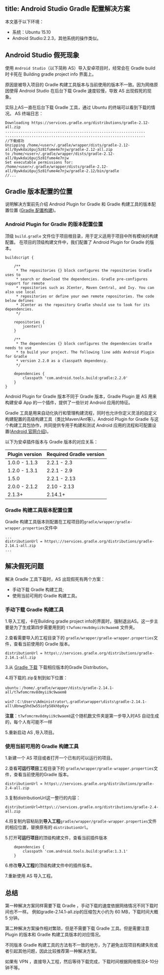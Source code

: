 title: Android Studio Gradle 配置解决方案
---

本文基于以下环境：

- 系统：Ubuntu 15.10
- Android Studio:2.2.3，其他系统的操作类似。


## Android Studio 假死现象
使用 `Android Studio`（以下简称 AS）导入安卓项目时，经常会在 Gradle build 时卡死在 Building gradle project info 界面上。

原因是被导入项目的 Gradle 构建工具版本与当前使用的版本不一致。因为网络原因使得 Android Studio 在后台下载 Gradle 速度较慢，导致 AS 出现假死的现象。

实际上AS一直在后台下载 Gradle 工具，通过 Ubuntu 的终端可以看到下载的情况。
AS 终端日志：

```
Downloading https://services.gradle.org/distributions/gradle-2.12-all.zip
................................................................
................................................................
//下载成功
Unzipping /home/<user>/.gradle/wrapper/dists/gradle-2.12-all/8ywkdai6puj5z81fume4e7njw/gradle-2.12-all.zip 
to /home/<user>/.gradle/wrapper/dists/gradle-2.12-all/8ywkdai6puj5z81fume4e7njw
Set executable permissions for: /home/<user>/.gradle/wrapper/dists/gradle-2.12-all/8ywkdai6puj5z81fume4e7njw/gradle-2.12/bin/gradle
//...

```
## Gradle 版本配置的位置
说明解决方案前先介绍 Android Plugin for Gradle 和 Gradle 构建工具的版本配置位置 ([Gradle 配置构建](https://developer.android.com/studio/build/index.html))。
### Android Plugin for Gradle 的版本配置位置
顶级 `build.gradle` 文件位于项目根目录，用于定义适用于项目中所有模块的构建配置。
在项目的顶级构建文件中，我们配置了 Android Plugin for Gradle 的版本。

```
buildscript {

    /**
     * The repositories {} block configures the repositories Gradle uses to
     * search or download the dependencies. Gradle pre-configures support for remote
     * repositories such as JCenter, Maven Central, and Ivy. You can also use local
     * repositories or define your own remote repositories. The code below defines
     * JCenter as the repository Gradle should use to look for its dependencies.
     */

    repositories {
        jcenter()
    }

    /**
     * The dependencies {} block configures the dependencies Gradle needs to use
     * to build your project. The following line adds Android Plugin for Gradle
     * version 2.2.0 as a classpath dependency.
     */

    dependencies {
        classpath 'com.android.tools.build:gradle:2.2.0'
    }
}
```

Android Plugin for Gradle 版本不同于 Gradle 版本，Gradle Plugin 是 AS 用来构建安卓 App 的一个插件，提供了一些针对 Android 应用的特征。

Gradle 工具是用来自动化执行和管理构建流程，同时也允许你定义灵活的自定义构建配置的高级构建工具（类比Maven/Ant等）。Android Plugin for Gradle 与这个构建工具包协作，共同提供专用于构建和测试 Android 应用的流程和可配置设置([Android 官网介绍](https://developer.android.com/studio/releases/gradle-plugin.html))。

以下为安卓插件版本与 Gradle 版本的对应关系：

|Plugin version	|Required Gradle version|
|-------------|----------|
|1.0.0 - 1.1.3	|2.2.1 - 2.3|
|1.2.0 - 1.3.1	|2.2.1 - 2.9|
|1.5.0	|2.2.1 - 2.13|
|2.0.0 - 2.1.2	|2.10 - 2.13|
|2.1.3+	|2.14.1+|

### Gradle 构建工具版本配置位置

Gradle 构建工具版本则配置在工程项目的`gradle/wrapper/gradle-wrapper.properties`文件中

```
...
distributionUrl = https\://services.gradle.org/distributions/gradle-2.14.1-all.zip
...

```

## 解决假死问题
解决 Gradle 工具下载时，AS 出现假死有两个方案：

- 手动下载 Gradle 构建工具;
- 使用当前可用的 Gradle 构建工具。

### 手动下载 Gradle 构建工具

1.导入工程，卡在Building gradle project info的界面时，强制退出AS。这一步主要是为了生成第四步需要用到的 `t7wfomcrmv8dmyii9c9waem8` 文件夹。

2.查看需要导入的工程目录下的 `gradle/wrapper/gradle-wrapper.properties`文件，查看当前使用的 Gradle 版本。

```
distributionUrl = https\://services.gradle.org/distributions/gradle-2.14.1-all.zip
```

 3.从 [Gradle 下载](http://services.gradle.org/distributions) 下载相应版本的Gradle Distribution。

4.将下载的.zip复制到如下位置：

```
ubuntu：/home/.gradle/wrapper/dists/gradle-2.14.1-all/t7wfomcrmv8dmyii9c9waem8

win7：C:\Users\Administrator\.gradle\wrapper\dists\gradle-2.14.1-all\8bnwg5hd3w55iofp58khbp6yv
```

**注意**：`t7wfomcrmv8dmyii9c9waem8`这个随机数文件夹是第一步导入时AS 自动生成的，每个人有可能不一样

5.重新启动 AS ,导入项目。


### 使用当前可用的 Gradle 构建工具

1.新建一个 AS 项目或者打开一个已有的可以运行的项目。

2.查看**可运行项目**工程目录下的 `gradle/wrapper/gradle-wrapper.properties`文件，查看当前使用的Gradle 版本。

```
distributionUrl = https\://services.gradle.org/distributions/gradle-2.4-all.zip
```

3.复制distributionUrl这一整行的内容：
```
distributionUrl=https\://services.gradle.org/distributions/gradle-2.4-all.zip
```

4.将复制内容粘贴到**导入工程**`gradle/wrapper/gradle-wrapper.properties`文件的相应位置，替换原有的 `distributionUrl`。

5.打开**可运行项目**的顶级构建文件，查看当前插件版本

```
    dependencies {
        classpath 'com.android.tools.build:gradle:1.3.1'
    }
```

6.修改**导入工程**的顶级构建文件中的插件版本。

7.重新使用 AS 导入工程。

## 总结

第一种解决方案同样需要下载 Gradle ，手动下载的速度依据网络情况不同下载时间也不一样。
例如gradle-2.14.1-all.zip的压缩包大小约为 60 MB，下载时间大概 5 分钟。

第二种解决方案操作相对繁琐，但是不需要下载 Gradle 工具。但是需要注意 Plugin 的版本和 Gradle 构建工具版本的对应情况。

不同版本 Gradle 构建工具的方法有不一致的地方，为了避免出现项目构建失败或者引起其他问题，因此比较推荐第一种解决方案。

如果有 VPN ，直接导入工程，然后等待下载完成，下载时间根据网络情况4-10分钟不等。